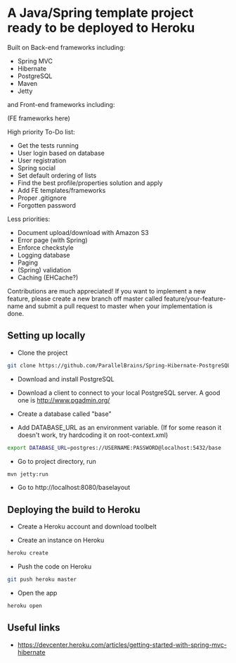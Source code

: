 # A Java/Spring template project ready to be deployed to Heroku

Built on Back-end frameworks including:
* Spring MVC 
* Hibernate 
* PostgreSQL
* Maven
* Jetty

and Front-end frameworks including:

(FE frameworks here)

High priority To-Do list:
* Get the tests running
* User login based on database
* User registration
* Spring social
* Set default ordering of lists
* Find the best profile/properties solution and apply
* Add FE templates/frameworks
* Proper .gitignore
* Forgotten password

Less priorities:
* Document upload/download with Amazon S3
* Error page (with Spring)
* Enforce checkstyle
* Logging database
* Paging
* (Spring) validation
* Caching (EHCache?)

Contributions are much appreciated! If you want to implement a new feature, please create a new branch off master called
 feature/your-feature-name and submit a pull request to master when your implementation is done.

## Setting up locally

* Clone the project
```sh
git clone https://github.com/ParallelBrains/Spring-Hibernate-PostgreSQL-Maven-Jetty.git
```
* Download and install PostgreSQL

* Download a client to connect to your local PostgreSQL server. A good one is http://www.pgadmin.org/

* Create a database called "base"

* Add DATABASE_URL as an environment variable. (If for some reason it doesn't work, try hardcoding it on root-context.xml)
```sh
export DATABASE_URL=postgres://USERNAME:PASSWORD@localhost:5432/base
```

* Go to project directory, run
```sh
mvn jetty:run
```

* Go to http://localhost:8080/baselayout

## Deploying the build to Heroku

* Create a Heroku account and download toolbelt

*  Create an instance on Heroku
```sh
heroku create
```

* Push the code on Heroku
```sh
git push heroku master
```

* Open the app
```sh
heroku open
```

## Useful links

* https://devcenter.heroku.com/articles/getting-started-with-spring-mvc-hibernate
